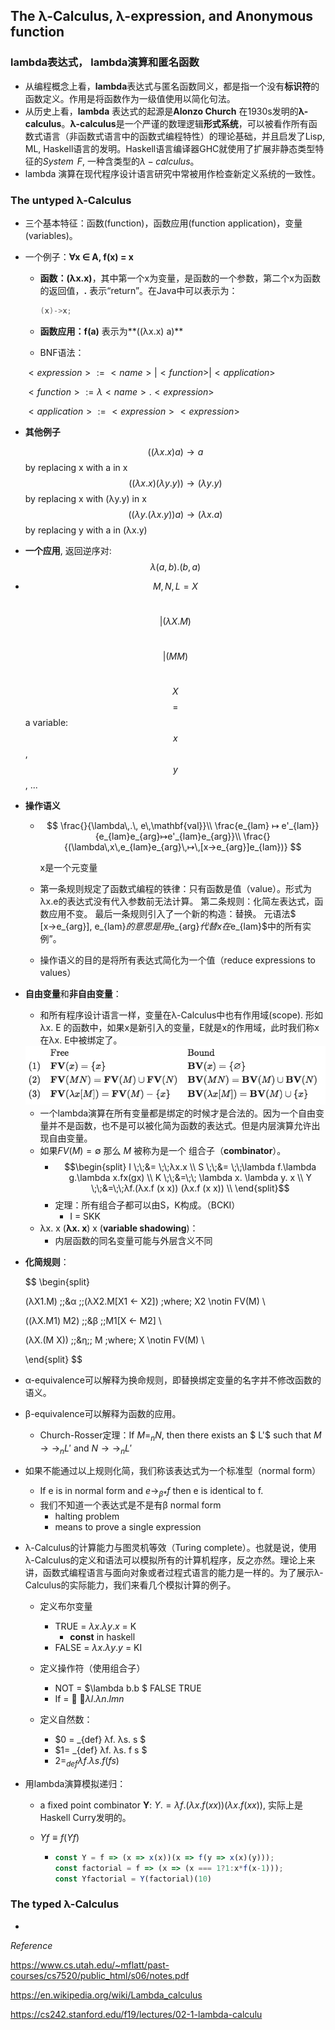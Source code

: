 ## The λ-Calculus, λ-expression,  and Anonymous function

### lambda表达式， lambda演算和匿名函数

- 从编程概念上看，**lambda**表达式与匿名函数同义，都是指一个没有**标识符**的函数定义。作用是将函数作为一级值使用以简化句法。
- 从历史上看，**lambda** 表达式的起源是**Alonzo Church** 在1930s发明的**λ-calculus**。**λ-calculus**是一个严谨的数理逻辑**形式系统**，可以被看作所有函数式语言（非函数式语言中的函数式编程特性）的理论基础，并且启发了Lisp, ML, Haskell语言的发明。Haskell语言编译器GHC就使用了扩展非静态类型特征的$System\;\, F$, 一种含类型的$\lambda-calculus$。
- lambda 演算在现代程序设计语言研究中常被用作检查新定义系统的一致性。

### The untyped λ-Calculus

- 三个基本特征：函数(function)，函数应用(function application)，变量(variables)。

- 一个例子：**∀x ∈ A, f(x) = x**

  - **函数：(λx.x)**，其中第一个x为变量，是函数的一个参数，第二个x为函数的返回值，**.** 表示“return”。在Java中可以表示为：

    ```java
    (x)->x;
    ```

  - **函数应用：f(a)** 表示为**((λx.x) a)** 

  -  BNF语法：

    $<expression> := <name> | <function> | <application>$

    $<function> := λ<name>.<expression>$

    $<application> := <expression><expression>$

- **其他例子**

  $$((λx.x) a) → a $$                       by replacing x with a in x 
  $$((λx.x) (λy.y)) → (λy.y)$$    by replacing x with (λy.y) in x 
  $$((λy.(λx.y)) a) → (λx.a)$$    by replacing y with a in (λx.y)

- **一个应用**, 返回逆序对: $$λ (a,b) . (b,a)$$

- $$M, N, L = X $$

  ​				$$| (λX.M) $$		

  ​	  	      $$ | (M M)$$

  ​      $$ X $$      $$= $$  a variable: $$ x$$, $$y$$, ...

- **操作语义**

  - $$
  \frac{}{\lambda\,.\, e\,\mathbf{val}}\\
    \frac{e_{lam} ↦ e'_{lam}}{e_{lam}e_{arg}↦e'_{lam}e_{arg}}\\
  \frac{}{(\lambda\,x\,e_{lam}e_{arg}\,↦\,[x→e_{arg}]e_{lam})}
    $$

    x是一个元变量

  - 第一条规则规定了函数式编程的铁律：只有函数是值（value）。形式为λx.e的表达式没有代入参数前无法计算。
    第二条规则：化简左表达式，函数应用不变。
    最后一条规则引入了一个新的构造：替换。 元语法$ [x→e_{arg}]\, e_{lam}$的意思是用$e_{arg}$代替x在$e_{lam}$中的所有实例”。

  - 操作语义的目的是将所有表达式简化为一个值（reduce expressions to values）

- **自由变量**和**非自由变量**：

  - 和所有程序设计语言一样，变量在λ-Calculus中也有作用域(scope). 形如λx. E 的函数中，如果x是新引入的变量，E就是x的作用域，此时我们称x在λx. E中被绑定了。

  <img src="lambda calculus.assets/free.png" alt="free" style="zoom:100%;" />

  

  - 一个lambda演算在所有变量都是绑定的时候才是合法的。因为一个自由变量并不是函数，也不是可以被化简为函数的表达式。但是内层演算允许出现自由变量。
  - 如果$FV(M)=∅$ 那么 $M$ 被称为是一个 组合子（**combinator**）。
    - $$\begin{split} I \;\;&= \;\;λx.x  \\ S \;\;&= \;\;\lambda f.\lambda g.\lambda x.fx(gx) \\ K \;\;&=\;\; \lambda x. \lambda y. x \\ Y \;\;&=\;\;λf.(λx.f (x x)) (λx.f (x x))  \\ \end{split}$$
    - 定理：所有组合子都可以由S，K构成。（BCKI）
      - I = SKK
  - λx. x (**λx. x**) x (**variable shadowing**)：
    - 内层函数的同名变量可能与外层含义不同

- **化简规则**：

  
  $$
  \begin{split}
  
  (λX1.M) \;\;&α \;\;(λX2.M[X1 ← X2]) \;where\;  X2 \notin FV(M) \\
  
  ((λX.M1) M2) \;\;&β \;\;M1[X ← M2] \\
  
  (λX.(M X)) \;\;&η\;\; M \;where\; X \notin FV(M) \\
  
  \end{split}
  $$

- α-equivalence可以解释为换命规则，即替换绑定变量的名字并不修改函数的语义。

- β-equivalence可以解释为函数的应用。

  -  Church-Rosser定理：If $M =_n N$, then there exists an $ L'$  such that $M →→_n L'$  and $N →→_n L'$ 

- 如果不能通过以上规则化简，我们称该表达式为一个标准型（normal form）

  - If e is in normal form and $e →_{β*} f$ then e is identical to f.
  - 我们不知道一个表达式是不是有β normal form
    - halting problem
    - means to prove a single expression 

- λ-Calculus的计算能力与图灵机等效（Turing complete）。也就是说，使用λ-Calculus的定义和语法可以模拟所有的计算机程序，反之亦然。理论上来讲，函数式编程语言与面向对象或者过程式语言的能力是一样的。为了展示λ-Calculus的实际能力，我们来看几个模拟计算的例子。

  - 定义布尔变量

    - TRUE = $\lambda x. \lambda y. x$ = K
      - **const** in haskell
    - FALSE = $\lambda x. \lambda y. y$ = KI
  - 定义操作符（使用组合子）
    - NOT = $\lambda b.b $ FALSE TRUE​
    - If =  $\lambda l. \lambda n.lmn$
  - 定义自然数：
    - $0 = _{def} λf. λs. s $
    - $1= _{def} λf. λs. f s $
    - $2= _{def} λf. λs. f (f s)$
  
- 用lambda演算模拟递归：
  
  - a fixed point combinator **Y**:   $Y .= λf.(λx.f (x x)) (λx.f (x x))$, 实际上是Haskell Curry发明的。
  
  - $Y f ≡ f (Y f )$
  
    - ```javascript
      const Y = f => (x => x(x))(x => f(y => x(x)(y)));
      const factorial = f => (x => (x === 1?1:x*f(x-1)));
      const Yfactorial = Y(factorial)(10)
      ```

### The typed λ-Calculus

- 


$Reference$


https://www.cs.utah.edu/~mflatt/past-courses/cs7520/public_html/s06/notes.pdf

https://en.wikipedia.org/wiki/Lambda_calculus

https://cs242.stanford.edu/f19/lectures/02-1-lambda-calculu

